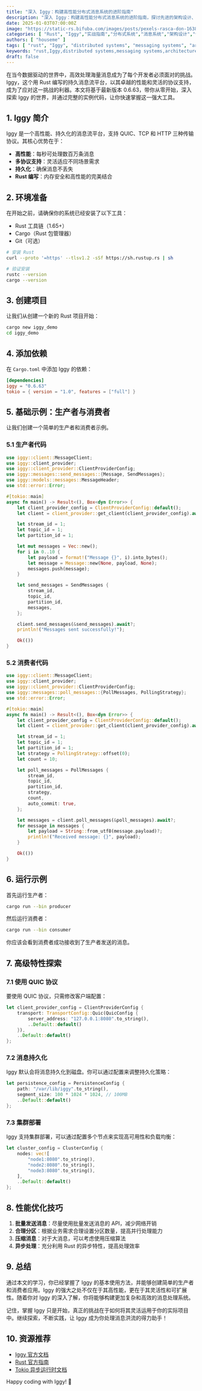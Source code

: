 ```yaml
---
title: "深入 Iggy：构建高性能分布式消息系统的进阶指南"
description: "深入 Iggy：构建高性能分布式消息系统的进阶指南，探讨先进的架构设计、性能优化技术以及实际应用案例。学习如何利用 Iggy 实现高效的消息传递，提升系统的可靠性与可扩展性，适合开发者和架构师深入理解分布式系统的核心要素。"
date: 2025-01-03T07:00:00Z
image: "https://static-rs.bifuba.com/images/posts/pexels-rasca-don-1638657-30032159-1920.jpg"
categories: [ "Rust", "Iggy","实战指南","分布式系统","消息系统","架构设计","性能优化" ]
authors: [ "houseme" ]
tags: [ "rust", "Iggy", "distributed systems", "messaging systems", "architecture design", "performance optimization","实战指南","分布式系统","消息系统","架构设计","性能优化" ]
keywords: "rust,Iggy,distributed systems,messaging systems,architecture design,performance optimization,实战指南,分布式系统,消息系统,架构设计,性能优化"
draft: false
---
```



在当今数据驱动的世界中，高效处理海量消息成为了每个开发者必须面对的挑战。Iggy，这个用 Rust 编写的持久消息流平台，以其卓越的性能和灵活的协议支持，成为了应对这一挑战的利器。本文将基于最新版本 0.6.63，带你从零开始，深入探索 Iggy 的世界，并通过完整的实例代码，让你快速掌握这一强大工具。

## 1. Iggy 简介

Iggy 是一个高性能、持久化的消息流平台，支持 QUIC、TCP 和 HTTP 三种传输协议。其核心优势在于：

- **高性能**：每秒可处理数百万条消息
- **多协议支持**：灵活适应不同场景需求
- **持久化**：确保消息不丢失
- **Rust 编写**：内存安全和高性能的完美结合

## 2. 环境准备

在开始之前，请确保你的系统已经安装了以下工具：

- Rust 工具链（1.65+）
- Cargo（Rust 包管理器）
- Git（可选）

```bash
# 安装 Rust
curl --proto '=https' --tlsv1.2 -sSf https://sh.rustup.rs | sh

# 验证安装
rustc --version
cargo --version
```

## 3. 创建项目

让我们从创建一个新的 Rust 项目开始：

```bash
cargo new iggy_demo
cd iggy_demo
```

## 4. 添加依赖

在 `Cargo.toml` 中添加 Iggy 的依赖：

```toml
[dependencies]
iggy = "0.6.63"
tokio = { version = "1.0", features = ["full"] }
```

## 5. 基础示例：生产者与消费者

让我们创建一个简单的生产者和消费者示例。

### 5.1 生产者代码

```rust
use iggy::client::MessageClient;
use iggy::client_provider;
use iggy::client_provider::ClientProviderConfig;
use iggy::messages::send_messages::{Message, SendMessages};
use iggy::models::messages::MessageHeader;
use std::error::Error;

#[tokio::main]
async fn main() -> Result<(), Box<dyn Error>> {
    let client_provider_config = ClientProviderConfig::default();
    let client = client_provider::get_client(client_provider_config).await?;

    let stream_id = 1;
    let topic_id = 1;
    let partition_id = 1;

    let mut messages = Vec::new();
    for i in 0..10 {
        let payload = format!("Message {}", i).into_bytes();
        let message = Message::new(None, payload, None);
        messages.push(message);
    }

    let send_messages = SendMessages {
        stream_id,
        topic_id,
        partition_id,
        messages,
    };

    client.send_messages(&send_messages).await?;
    println!("Messages sent successfully!");

    Ok(())
}
```

### 5.2 消费者代码

```rust
use iggy::client::MessageClient;
use iggy::client_provider;
use iggy::client_provider::ClientProviderConfig;
use iggy::messages::poll_messages::{PollMessages, PollingStrategy};
use std::error::Error;

#[tokio::main]
async fn main() -> Result<(), Box<dyn Error>> {
    let client_provider_config = ClientProviderConfig::default();
    let client = client_provider::get_client(client_provider_config).await?;

    let stream_id = 1;
    let topic_id = 1;
    let partition_id = 1;
    let strategy = PollingStrategy::offset(0);
    let count = 10;

    let poll_messages = PollMessages {
        stream_id,
        topic_id,
        partition_id,
        strategy,
        count,
        auto_commit: true,
    };

    let messages = client.poll_messages(&poll_messages).await?;
    for message in messages {
        let payload = String::from_utf8(message.payload)?;
        println!("Received message: {}", payload);
    }

    Ok(())
}
```

## 6. 运行示例

首先运行生产者：

```bash
cargo run --bin producer
```

然后运行消费者：

```bash
cargo run --bin consumer
```

你应该会看到消费者成功接收到了生产者发送的消息。

## 7. 高级特性探索

### 7.1 使用 QUIC 协议

要使用 QUIC 协议，只需修改客户端配置：

```rust
let client_provider_config = ClientProviderConfig {
    transport: TransportConfig::Quic(QuicConfig {
        server_address: "127.0.0.1:8080".to_string(),
        ..Default::default()
    }),
    ..Default::default()
};
```

### 7.2 消息持久化

Iggy 默认会将消息持久化到磁盘。你可以通过配置来调整持久化策略：

```rust
let persistence_config = PersistenceConfig {
    path: "/var/lib/iggy".to_string(),
    segment_size: 100 * 1024 * 1024, // 100MB
    ..Default::default()
};
```

### 7.3 集群部署

Iggy 支持集群部署，可以通过配置多个节点来实现高可用性和负载均衡：

```rust
let cluster_config = ClusterConfig {
    nodes: vec![
        "node1:8080".to_string(),
        "node2:8080".to_string(),
        "node3:8080".to_string(),
    ],
    ..Default::default()
};
```

## 8. 性能优化技巧

1. **批量发送消息**：尽量使用批量发送消息的 API，减少网络开销
2. **合理分区**：根据业务需求合理设置分区数量，提高并行处理能力
3. **压缩消息**：对于大消息，可以考虑使用压缩算法
4. **异步处理**：充分利用 Rust 的异步特性，提高处理效率

## 9. 总结

通过本文的学习，你已经掌握了 Iggy 的基本使用方法，并能够创建简单的生产者和消费者应用。Iggy 的强大之处不仅在于其高性能，更在于其灵活性和可扩展性。随着你对 Iggy 的深入了解，你将能够构建更加复杂和高效的消息处理系统。

记住，掌握 Iggy 只是开始，真正的挑战在于如何将其灵活运用于你的实际项目中。继续探索，不断实践，让 Iggy 成为你处理消息洪流的得力助手！

## 10. 资源推荐

- [Iggy 官方文档](https://docs.iggy.rs)
- [Rust 官方指南](https://doc.rust-lang.org/book/)
- [Tokio 异步运行时文档](https://tokio.rs)

Happy coding with Iggy! 🚀
